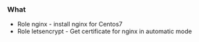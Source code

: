 ### What

* Role nginx - install nginx for Centos7
* Role letsencrypt - Get certificate for nginx in automatic mode

